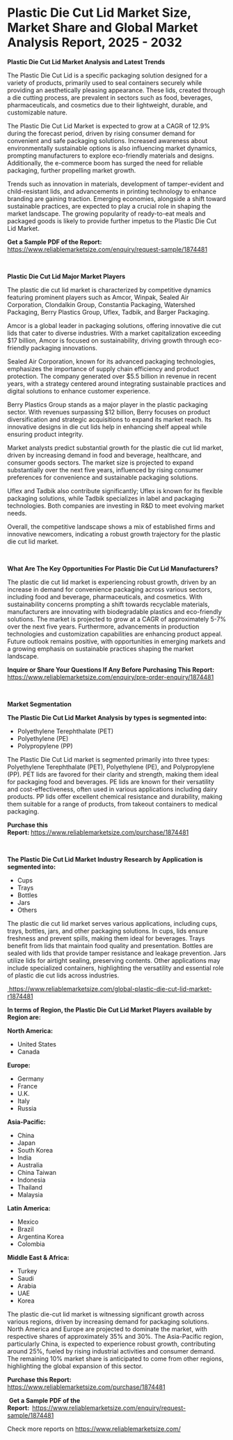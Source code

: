 <p><h1>Plastic Die Cut Lid Market Size, Market Share and Global Market Analysis Report, 2025 - 2032</h1></p><p><strong>Plastic Die Cut Lid Market Analysis and Latest Trends</strong></p>
<p><p>The Plastic Die Cut Lid is a specific packaging solution designed for a variety of products, primarily used to seal containers securely while providing an aesthetically pleasing appearance. These lids, created through a die cutting process, are prevalent in sectors such as food, beverages, pharmaceuticals, and cosmetics due to their lightweight, durable, and customizable nature.</p><p>The Plastic Die Cut Lid Market is expected to grow at a CAGR of 12.9% during the forecast period, driven by rising consumer demand for convenient and safe packaging solutions. Increased awareness about environmentally sustainable options is also influencing market dynamics, prompting manufacturers to explore eco-friendly materials and designs. Additionally, the e-commerce boom has surged the need for reliable packaging, further propelling market growth. </p><p>Trends such as innovation in materials, development of tamper-evident and child-resistant lids, and advancements in printing technology to enhance branding are gaining traction. Emerging economies, alongside a shift toward sustainable practices, are expected to play a crucial role in shaping the market landscape. The growing popularity of ready-to-eat meals and packaged goods is likely to provide further impetus to the Plastic Die Cut Lid Market.</p></p>
<p><strong>Get a Sample PDF of the Report:&nbsp;</strong> <a href="https://www.reliablemarketsize.com/enquiry/request-sample/1874481?utm_campaign=2445&utm_medium=2&utm_source=Github&utm_content=ia&utm_term=08032025&utm_id=plastic-die-cut-lid">https://www.reliablemarketsize.com/enquiry/request-sample/1874481</a></p>
<p>&nbsp;</p>
<p><strong>Plastic Die Cut Lid Major Market Players</strong></p>
<p><p>The plastic die cut lid market is characterized by competitive dynamics featuring prominent players such as Amcor, Winpak, Sealed Air Corporation, Clondalkin Group, Constantia Packaging, Watershed Packaging, Berry Plastics Group, Uflex, Tadbik, and Barger Packaging. </p><p>Amcor is a global leader in packaging solutions, offering innovative die cut lids that cater to diverse industries. With a market capitalization exceeding $17 billion, Amcor is focused on sustainability, driving growth through eco-friendly packaging innovations. </p><p>Sealed Air Corporation, known for its advanced packaging technologies, emphasizes the importance of supply chain efficiency and product protection. The company generated over $5.5 billion in revenue in recent years, with a strategy centered around integrating sustainable practices and digital solutions to enhance customer experience.</p><p>Berry Plastics Group stands as a major player in the plastic packaging sector. With revenues surpassing $12 billion, Berry focuses on product diversification and strategic acquisitions to expand its market reach. Its innovative designs in die cut lids help in enhancing shelf appeal while ensuring product integrity.</p><p>Market analysts predict substantial growth for the plastic die cut lid market, driven by increasing demand in food and beverage, healthcare, and consumer goods sectors. The market size is projected to expand substantially over the next five years, influenced by rising consumer preferences for convenience and sustainable packaging solutions.</p><p>Uflex and Tadbik also contribute significantly; Uflex is known for its flexible packaging solutions, while Tadbik specializes in label and packaging technologies. Both companies are investing in R&D to meet evolving market needs.</p><p>Overall, the competitive landscape shows a mix of established firms and innovative newcomers, indicating a robust growth trajectory for the plastic die cut lid market.</p></p>
<p>&nbsp;</p>
<p><strong>What Are The Key Opportunities For Plastic Die Cut Lid Manufacturers?</strong></p>
<p><p>The plastic die cut lid market is experiencing robust growth, driven by an increase in demand for convenience packaging across various sectors, including food and beverage, pharmaceuticals, and cosmetics. With sustainability concerns prompting a shift towards recyclable materials, manufacturers are innovating with biodegradable plastics and eco-friendly solutions. The market is projected to grow at a CAGR of approximately 5-7% over the next five years. Furthermore, advancements in production technologies and customization capabilities are enhancing product appeal. Future outlook remains positive, with opportunities in emerging markets and a growing emphasis on sustainable practices shaping the market landscape.</p></p>
<p><strong>Inquire or Share Your Questions If Any Before Purchasing This Report:</strong> <a href="https://www.reliablemarketsize.com/enquiry/pre-order-enquiry/1874481?utm_campaign=2445&utm_medium=2&utm_source=Github&utm_content=ia&utm_term=08032025&utm_id=plastic-die-cut-lid">https://www.reliablemarketsize.com/enquiry/pre-order-enquiry/1874481</a></p>
<p>&nbsp;</p>
<p><strong>Market Segmentation</strong></p>
<p><strong>The Plastic Die Cut Lid Market Analysis by types is segmented into:</strong></p>
<p><ul><li>Polyethylene Terephthalate (PET)</li><li>Polyethylene (PE)</li><li>Polypropylene (PP)</li></ul></p>
<p><p>The Plastic Die Cut Lid market is segmented primarily into three types: Polyethylene Terephthalate (PET), Polyethylene (PE), and Polypropylene (PP). PET lids are favored for their clarity and strength, making them ideal for packaging food and beverages. PE lids are known for their versatility and cost-effectiveness, often used in various applications including dairy products. PP lids offer excellent chemical resistance and durability, making them suitable for a range of products, from takeout containers to medical packaging.</p></p>
<p><strong>Purchase this Report:&nbsp;</strong><a href="https://www.reliablemarketsize.com/purchase/1874481?utm_campaign=2445&utm_medium=2&utm_source=Github&utm_content=ia&utm_term=08032025&utm_id=plastic-die-cut-lid">https://www.reliablemarketsize.com/purchase/1874481</a></p>
<p>&nbsp;</p>
<p><strong>The Plastic Die Cut Lid Market Industry Research by Application is segmented into:</strong></p>
<p><ul><li>Cups</li><li>Trays</li><li>Bottles</li><li>Jars</li><li>Others</li></ul></p>
<p><p>The plastic die cut lid market serves various applications, including cups, trays, bottles, jars, and other packaging solutions. In cups, lids ensure freshness and prevent spills, making them ideal for beverages. Trays benefit from lids that maintain food quality and presentation. Bottles are sealed with lids that provide tamper resistance and leakage prevention. Jars utilize lids for airtight sealing, preserving contents. Other applications may include specialized containers, highlighting the versatility and essential role of plastic die cut lids across industries.</p></p>
<p><a href="https://www.reliablemarketsize.com/global-plastic-die-cut-lid-market-r1874481?utm_campaign=2445&utm_medium=2&utm_source=Github&utm_content=ia&utm_term=08032025&utm_id=plastic-die-cut-lid">&nbsp;https://www.reliablemarketsize.com/global-plastic-die-cut-lid-market-r1874481</a></p>
<p><strong>In terms of Region, the Plastic Die Cut Lid Market Players available by Region are:</strong></p>
<p>
    <p> <strong> North America: </strong>
        <ul>
            <li>United States</li>
            <li>Canada</li>
        </ul>
        </p> 
    <p> <strong> Europe: </strong>
        <ul>
            <li>Germany</li>
            <li>France</li>
            <li>U.K.</li>
            <li>Italy</li>
            <li>Russia</li>
        </ul>
        </p> 
    <p> <strong> Asia-Pacific: </strong>
        <ul>
            <li>China</li>
            <li>Japan</li>
            <li>South Korea</li>
            <li>India</li>
            <li>Australia</li>
            <li>China Taiwan</li>
            <li>Indonesia</li>
            <li>Thailand</li>
            <li>Malaysia</li>
        </ul>
        </p> 
    <p> <strong> Latin America: </strong>
        <ul>
            <li>Mexico</li>
            <li>Brazil</li>
            <li>Argentina Korea</li>
            <li>Colombia</li>
        </ul>
        </p> 
    <p> <strong> Middle East & Africa: </strong>
        <ul>
            <li>Turkey</li>
            <li>Saudi</li>
            <li>Arabia</li>
            <li>UAE</li>
            <li>Korea</li>
        </ul>
    </p>
    </p>
<p><p>The plastic die-cut lid market is witnessing significant growth across various regions, driven by increasing demand for packaging solutions. North America and Europe are projected to dominate the market, with respective shares of approximately 35% and 30%. The Asia-Pacific region, particularly China, is expected to experience robust growth, contributing around 25%, fueled by rising industrial activities and consumer demand. The remaining 10% market share is anticipated to come from other regions, highlighting the global expansion of this sector.</p></p>
<p><strong>Purchase this Report: </strong><a href="https://www.reliablemarketsize.com/purchase/1874481?utm_campaign=2445&utm_medium=2&utm_source=Github&utm_content=ia&utm_term=08032025&utm_id=plastic-die-cut-lid">https://www.reliablemarketsize.com/purchase/1874481</a></p>
<p>&nbsp;<strong>Get a Sample PDF of the Report:&nbsp;&nbsp;</strong><a href="https://www.reliablemarketsize.com/enquiry/request-sample/1874481?utm_campaign=2445&utm_medium=2&utm_source=Github&utm_content=ia&utm_term=08032025&utm_id=plastic-die-cut-lid">https://www.reliablemarketsize.com/enquiry/request-sample/1874481</a></p>
<p><strong></strong></p>
<p>Check more reports on <a href="https://www.reliablemarketsize.com/?utm_campaign=2445&utm_medium=2&utm_source=Github&utm_content=ia&utm_term=08032025&utm_id=plastic-die-cut-lid">https://www.reliablemarketsize.com/</a></p>